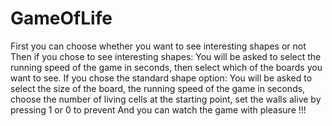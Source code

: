 # GameOfLife
First you can choose whether you want to see interesting shapes or not
Then if you chose to see interesting shapes:
You will be asked to select the running speed of the game in seconds, then select which of the boards you want to see.
If you chose the standard shape option:
You will be asked to select the size of the board,
the running speed of the game in seconds,
choose the number of living cells at the starting point,
set the walls alive by pressing 1 or 0 to prevent
And you can watch the game with pleasure !!!
